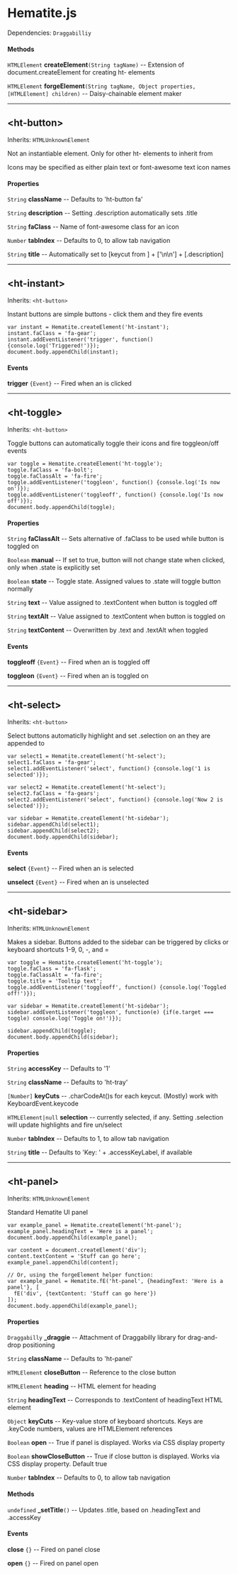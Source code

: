 # Hematite.js

Dependencies: `Draggabilliy` 

#### Methods

`HTMLElement` **createElement**`(String tagName)` -- Extension of document.createElement for creating ht- elements

`HTMLElement` **forgeElement**`(String tagName, Object properties, [HTMLElement] children)` -- Daisy-chainable element maker

---

## \<ht-button\>

Inherits: `HTMLUnknownElement`

Not an instantiable element. Only for other ht- elements to inherit from

Icons may be specified as either plain text or font-awesome text icon names

#### Properties

`String` **className** -- Defaults to 'ht-button fa'

`String` **description** -- Setting .description automatically sets .title

`String` **faClass** -- Name of font-awesome class for an icon

`Number` **tabIndex** -- Defaults to 0, to allow tab navigation

`String` **title** -- Automatically set to [keycut from <ht-sidebar>] + ['\n\n'] + [.description]

---

## \<ht-instant\>

Inherits: `<ht-button>`

Instant buttons are simple buttons - click them and they fire events

```
var instant = Hematite.createElement('ht-instant');
instant.faClass = 'fa-gear';
instant.addEventListener('trigger', function() {console.log('Triggered!')});
document.body.appendChild(instant);
```

#### Events

**trigger** `{Event}` -- Fired when an <ht-instant> is clicked

---

## \<ht-toggle\>

Inherits: `<ht-button>`

Toggle buttons can automatically toggle their icons and fire toggleon/off events

```
var toggle = Hematite.createElement('ht-toggle');
toggle.faClass = 'fa-bolt';
toggle.faClassAlt = 'fa-fire';
toggle.addEventListener('toggleon', function() {console.log('Is now on')});
toggle.addEventListener('toggleoff', function() {console.log('Is now off')});
document.body.appendChild(toggle);
```

#### Properties

`String` **faClassAlt** -- Sets alternative of .faClass to be used while button is toggled on

`Boolean` **manual** -- If set to true, button will not change state when clicked, only when .state is explicitly set

`Boolean` **state** -- Toggle state. Assigned values to .state will toggle button normally

`String` **text** -- Value assigned to .textContent when button is toggled off

`String` **textAlt** -- Value assigned to .textContent when button is toggled on

`String` **textContent** -- Overwritten by .text and .textAlt when toggled

#### Events

**toggleoff** `{Event}` -- Fired when an <ht-toggle> is toggled off

**toggleon** `{Event}` -- Fired when an <ht-toggle> is toggled on

---

## \<ht-select\>

Inherits: `<ht-button>`

Select buttons automaticlly highlight and set .selection on an <ht-sidebar> they are appended to

```
var select1 = Hematite.createElement('ht-select');
select1.faClass = 'fa-gear';
select1.addEventListener('select', function() {console.log('1 is selected')});

var select2 = Hematite.createElement('ht-select');
select2.faClass = 'fa-gears';
select2.addEventListener('select', function() {console.log('Now 2 is selected')});

var sidebar = Hematite.createElement('ht-sidebar');
sidebar.appendChild(select1);
sidebar.appendChild(select2);
document.body.appendChild(sidebar);
```

#### Events

**select** `{Event}` -- Fired when an <ht-select> is selected

**unselect** `{Event}` -- Fired when an <ht-select> is unselected

---

## \<ht-sidebar\>

Inherits: `HTMLUnknownElement`

Makes a sidebar. Buttons added to the sidebar can be triggered by clicks or keyboard shortcuts 1-9, 0, -, and =

```
var toggle = Hematite.createElement('ht-toggle');
toggle.faClass = 'fa-flask';
toggle.faClassAlt = 'fa-fire';
toggle.title = 'Tooltip text';
toggle.addEventListener('toggleoff', function() {console.log('Toggled off!')});

var sidebar = Hematite.createElement('ht-sidebar');
sidebar.addEventListener('toggleon', function(e) {if(e.target === toggle) console.log('Toggle on!')});

sidebar.appendChild(toggle);
document.body.appendChild(sidebar);
```

#### Properties

`String` **accessKey** -- Defaults to '1'

`String` **className** -- Defaults to 'ht-tray'

`[Number]` **keyCuts** -- .charCodeAt()s for each keycut. (Mostly) work with KeyboardEvent.keycode

`HTMLElement|null` **selection** -- <ht-select> currently selected, if any. Setting .selection will update highlights and fire un/select

`Number` **tabIndex** -- Defaults to 1, to allow tab navigation

`String` **title** -- Defaults to 'Key: ' + .accessKeyLabel, if available

---

## \<ht-panel\>

Inherits: `HTMLUnknownElement`

Standard Hematite UI panel

```
var example_panel = Hematite.createElement('ht-panel');
example_panel.headingText = 'Here is a panel';
document.body.appendChild(example_panel);

var content = document.createElement('div');
content.textContent = 'Stuff can go here';
example_panel.appendChild(content);

// Or, using the forgeElement helper function:
var example_panel = Hematite.fE('ht-panel', {headingText: 'Here is a panel'}, [
  fE('div', {textContent: 'Stuff can go here'})
]);
document.body.appendChild(example_panel);
```

#### Properties

`Draggabilly` **_draggie** -- Attachment of Draggabilly library for drag-and-drop positioning

`String` **className** -- Defaults to 'ht-panel'

`HTMLElement` **closeButton** -- Reference to the close button

`HTMLElement` **heading** -- HTML element for heading

`String` **headingText** -- Corresponds to .textContent of headingText HTML element

`Object` **keyCuts** -- Key-value store of keyboard shortcuts. Keys are .keyCode numbers, values are HTMLElement references

`Boolean` **open** -- True if panel is displayed. Works via CSS display property

`Boolean` **showCloseButton** -- True if close button is displayed. Works via CSS display property. Default true

`Number` **tabIndex** -- Defaults to 0, to allow tab navigation

#### Methods

`undefined` **_setTitle**`()` -- Updates .title, based on .headingText and .accessKey

#### Events

**close** `{}` -- Fired on panel close

**open** `{}` -- Fired on panel open

